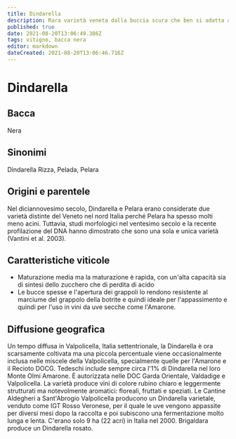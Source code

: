 ```yaml
---
title: Dindarella
description: Rara varietà veneta dalla buccia scura che ben si adatta a stili di vino da uve secche.
published: true
date: 2021-08-20T13:06:49.386Z
tags: vitigno, bacca nera
editor: markdown
dateCreated: 2021-08-20T13:06:46.716Z
---
```


# Dindarella

## Bacca
Nera
## Sinonimi
Dindarella Rizza, Pelada, Pelara

## Origini e parentele
Nel diciannovesimo secolo, Dindarella e Pelara erano considerate due varietà distinte del Veneto nel nord Italia perché Pelara ha spesso molti meno acini. Tuttavia, studi morfologici nel ventesimo secolo e la recente profilazione del DNA hanno dimostrato che sono una sola e unica varietà (Vantini et al. 2003).

## Caratteristiche viticole
- Maturazione media ma la maturazione è rapida, con un'alta capacità sia di sintesi dello zucchero che di perdita di acido
- Le bucce spesse e l'apertura dei grappoli lo rendono resistente al marciume del grappolo della botrite e quindi ideale per l'appassimento e quindi per l'uso in vini da uve secche come l'Amarone.

## Diffusione geografica
Un tempo diffusa in Valpolicella, Italia settentrionale, la Dindarella è ora scarsamente coltivata ma una piccola percentuale viene occasionalmente inclusa nelle miscele della Valpolicella, specialmente quelle per l'Amarone e il Recioto DOCG. Tedeschi include sempre circa l'1% di Dindarella nel loro Monte Olmi Amarone. È autorizzata nelle DOC Garda Orientale, Valdadige e Valpolicella. La varietà produce vini di colore rubino chiaro e leggermente strutturati ma notevolmente aromatici: floreali, fruttati e speziati. Le Cantine Aldegheri a Sant'Abrogio Valpolicella producono un Dindarella varietale, venduto come IGT Rosso Veronese, per il quale le uve vengono appassite per diversi mesi dopo la raccolta e poi subiscono una fermentazione molto lunga e lenta. C'erano solo 9 ha (22 acri) in Italia nel 2000. Brigaldara produce un Dindarella rosato.
